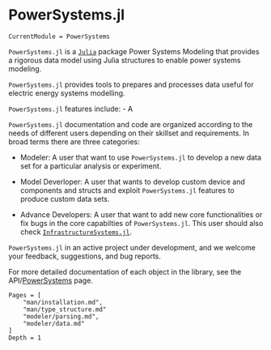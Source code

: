 # PowerSystems.jl

```@meta
CurrentModule = PowerSystems
```

`PowerSystems.jl` is a [`Julia`](http://www.julialang.org) package Power Systems Modeling that provides a rigorous data model using Julia structures to enable power systems modeling.

`PowerSystems.jl` provides tools to prepares and processes data useful for electric energy systems modelling.

`PowerSystems.jl` features include:
    - A

`PowerSystems.jl` documentation and code are organized according to the needs of different users depending on their skillset and requirements. In broad terms there are three categories:

- Modeler: A user that want to use `PowerSystems.jl` to develop a new data set for a particular analysis or experiment.

- Model Deverloper: A user that wants to develop custom device and components and structs and exploit `PowerSystems.jl` features to produce custom data sets.

- Advance Developers: A user that want to add new core functionalities or fix bugs in the core capabilties of `PowerSystems.jl`. This user should also check
[`InfrastructureSystems.jl`](https://github.com/NREL-SIIP/InfrastructureSystems.jl).

`PowerSystems.jl` in an active project under development, and we welcome your feedback, suggestions, and bug reports.

For more detailed documentation of each object in the library, see the API/[PowerSystems](@ref) page.

```@contents
Pages = [
    "man/installation.md",
    "man/type_structure.md"
    "modeler/parsing.md",
    "modeler/data.md"
]
Depth = 1
```
